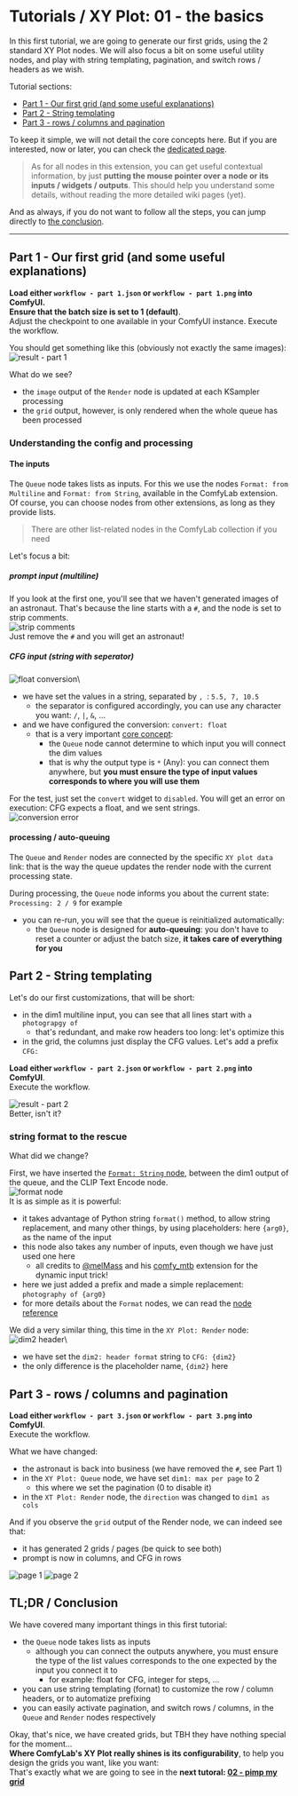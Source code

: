 # Tutorials / XY Plot: 01 - the basics

In this first tutorial, we are going to generate our first grids, using the 2 standard XY Plot nodes.
We will also focus a bit on some useful utility nodes, and play with string templating, pagination, and switch rows / headers as we wish.

Tutorial sections:

- [Part 1 - Our first grid (and some useful explanations)](#part-1---our-first-grid-and-some-useful-explanations)
- [Part 2 - String templating](#part-2---string-templating)
- [Part 3 - rows / columns and pagination](#part-3---rows--columns-and-pagination)

To keep it simple, we will not detail the core concepts here. But if you are interested, now or later, you can check the [dedicated page](../../../node%20reference/xy%20plot/00%20-%20core%20concepts.md).

> As for all nodes in this extension, you can get useful contextual information, by just **putting the mouse pointer over a node or its inputs / widgets / outputs**. This should help you understand some details, without reading the more detailed wiki pages (yet).

And as always, if you do not want to follow all the steps, you can jump directly to [the conclusion](#tldr--conclusion).

---

## Part 1 - Our first grid (and some useful explanations)

**Load either `workflow - part 1.json` or `workflow - part 1.png` into ComfyUI.**\
**Ensure that the batch size is set to 1 (default)**.\
Adjust the checkpoint to one available in your ComfyUI instance.
Execute the workflow.

You should get something like this (obviously not exactly the same images):
![result - part 1](./details/result%20-%20part%201.jpg)

What do we see?

- the `image` output of the `Render` node is updated at each KSampler processing
- the `grid` output, however, is only rendered when the whole queue has been processed

### Understanding the config and processing

#### The inputs

The `Queue` node takes lists as inputs. For this we use the nodes `Format: from Multiline` and `Format: from String`, available in the ComfyLab extension.\
Of course, you can choose nodes from other extensions, as long as they provide lists.

> There are other list-related nodes in the ComfyLab collection if you need

Let's focus a bit:

##### prompt input (multiline)

If you look at the first one, you'll see that we haven't generated images of an astronaut. That's because the line starts with a `#`, and the node is set to strip comments.\
![strip comments](./details/detail%20-%20part%201%20-%20comments.jpg)\
Just remove the `#` and you will get an astronaut!

##### CFG input (string with seperator)

![float conversion](./details/detail%20-%20part%201%20-%20float.jpg)\

- we have set the values in a string, separated by `, `: `5.5, 7, 10.5`
  - the separator is configured accordingly, you can use any character you want: `/`, `|`, `&`, ...
- and we have configured the conversion: `convert: float`
  - that is a very important [core concept](../../../node%20reference/xy%20plot/00%20-%20core%20concepts.md):
    - the `Queue` node cannot determine to which input you will connect the dim values
    - that is why the output type is `*` (Any): you can connect them anywhere, but **you must ensure the type of input values corresponds to where you will use them**

For the test, just set the `convert` widget to `disabled`. You will get an error on execution: CFG expects a float, and we sent strings.\
![conversion error](./details/detail%20-%20part%201%20-%20convert%20error.jpg)

#### processing / auto-queuing

The `Queue` and `Render` nodes are connected by the specific `XY plot data` link: that is the way the queue updates the render node with the current processing state.

During processing, the `Queue` node informs you about the current state: `Processing: 2 / 9` for example

- you can re-run, you will see that the queue is reinitialized automatically:
  - the `Queue` node is designed for **auto-queuing**: you don't have to reset a counter or adjust the batch size, **it takes care of everything for you**

## Part 2 - String templating

Let's do our first customizations, that will be short:

- in the dim1 multiline input, you can see that all lines start with `a photograpgy of`
  - that's redundant, and make row headers too long: let's optimize this
- in the grid, the columns just display the CFG values. Let's add a prefix `CFG: `

**Load either `workflow - part 2.json` or `workflow - part 2.png` into ComfyUI**.\
Execute the workflow.

![result - part 2](./details/result%20-%20part%202.jpg)\
Better, isn't it?

### string format to the rescue

What did we change?

First, we have inserted the [`Format: String` node](../../../node%20reference/format.md), between the dim1 output of the queue, and the CLIP Text Encode node.\
![format node](./details/detail%20-%20part%202%20-%20prompt.jpg)\
It is as simple as it is powerful:

- it takes advantage of Python string `format()` method, to allow string replacement, and many other things, by using placeholders: here `{arg0}`, as the name of the input
- this node also takes any number of inputs, even though we have just used one here
  - all credits to [@melMass](https://github.com/melMass) and his [comfy_mtb](https://github.com/melMass/comfy_mtb) extension for the dynamic input trick!
- here we just added a prefix and made a simple replacement: `photography of {arg0}`
- for more details about the `Format` nodes, we can read the [node reference](../../../node%20reference/format.md)

We did a very similar thing, this time in the `XY Plot: Render` node:\
![dim2 header](./details/detail%20-%20part%202%20-%20header.jpg)\

- we have set the `dim2: header format` string to `CFG: {dim2}`
- the only difference is the placeholder name, `{dim2}` here

## Part 3 - rows / columns and pagination

**Load either `workflow - part 3.json` or `workflow - part 3.png` into ComfyUI**.\
Execute the workflow.

What we have changed:

- the astronaut is back into business (we have removed the `#`, see Part 1)
- in the `XY Plot: Queue` node, we have set `dim1: max per page` to 2
  - this where we set the pagination (0 to disable it)
- in the `XT Plot: Render` node, the `direction` was changed to `dim1 as cols`

And if you observe the `grid` output of the Render node, we can indeed see that:

- it has generated 2 grids / pages (be quick to see both)
- prompt is now in columns, and CFG in rows

![page 1](./details/result%20-%20part%203%20-%20page%201.jpg)
![page 2](./details/result%20-%20part%203%20-%20page%202.jpg)

## TL;DR / Conclusion

We have covered many important things in this first tutorial:

- the `Queue` node takes lists as inputs
  - although you can connect the outputs anywhere, you must ensure the type of the list values corresponds to the one expected by the input you connect it to
    - for example: float for CFG, integer for steps, ...
- you can use string templating (fornat) to customize the row / column headers, or to automatize prefixing
- you can easily activate pagination, and switch rows / columns, in the `Queue` and `Render` nodes respectively

Okay, that's nice, we have created grids, but TBH they have nothing special for the moment...\
**Where ComfyLab's XY Plot really shines is its configurability**, to help you design the grids you want, like you want:\
That's exactly what we are going to see in the **next tutoral: [02 - pimp my grid](../02%20-%20pimp%20my%20grid/)**
